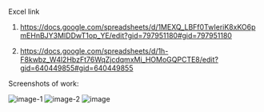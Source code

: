 Excel link

1. https://docs.google.com/spreadsheets/d/1MEXQ_LBFf0TwIeriK8xKO6pmEHnBJY3MIDDwT1op_YE/edit?gid=797951180#gid=797951180

2. https://docs.google.com/spreadsheets/d/1h-F8kwbz_W4l2HbzFt76WqZjcdqmxMi_HOMoGQPCTE8/edit?gid=640449855#gid=640449855

Screenshots of work:

![image-1](https://github.com/user-attachments/assets/dcf6d621-31c4-4f7e-ad25-8168d09478bb)
![image-2](https://github.com/user-attachments/assets/b6f3517d-38cc-4d50-854b-07e4f5d85bcc)
![image](https://github.com/user-attachments/assets/27522fe6-f996-46d1-b2c7-576a8f414a54)
